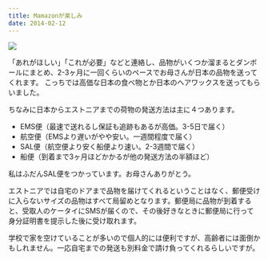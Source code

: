 ```yaml
---
title: Mamazonが楽しみ
date: 2014-02-12
---
```


![](https://img.xar.sh/20897939388_ec8584a195_b.jpg)

「あれがほしい」「これが必要」などと連絡し、品物がいくつか溜まるとダンボールにまとめ、2-3ヶ月に一回くらいのペースでお母さんが日本の品物を送ってくれます。
こっちでは高価な日本の食べ物とか日本のヘアワックスを送ってもらいました。

ちなみに日本からエストニアまでの荷物の発送方法は主に４つあります。

- EMS便（最速で送れるし保証も追跡もあるが高価。3-5日で届く）
- 航空便（EMSより遅いがやや安い。一週間程度で届く）
- SAL便（航空便より安く船便より速い。2-3週間で届く）
- 船便（到着まで3ヶ月ほどかかるが他の発送方法の半額ほど）

私はふだんSAL便をつかっています。お母さんありがとう。

エストニアでは自宅のドアまで品物を届けてくれるということはなく、郵便受けに入らないサイズの品物はすべて局留めとなります。郵便局に品物が到着すると、受取人のケータイにSMSが届くので、その後好きなときに郵便局に行って身分証明書を提示した後に受け取れます。

学校で家を空けていることが多いので個人的には便利ですが、高齢者には面倒かもしれません。一応自宅までの発送も別料金で請け負ってくれるらしいですが。
